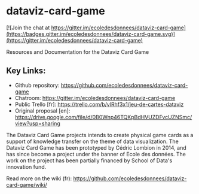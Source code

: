 # dataviz-card-game

[![Join the chat at https://gitter.im/ecoledesdonnees/dataviz-card-game](https://badges.gitter.im/ecoledesdonnees/dataviz-card-game.svg)](https://gitter.im/ecoledesdonnees/dataviz-card-game)  

  
Resources and Documentation for the Dataviz Card Game

## Key Links:

* Github repository: https://github.com/ecoledesdonnees/dataviz-card-game
* Chatroom: https://gitter.im/ecoledesdonnees/dataviz-card-game
* Public Trello [fr]: https://trello.com/b/vlRhf3x1/jeu-de-cartes-dataviz
* Original proposal [en]: https://drive.google.com/file/d/0B0Wnp46TQKpBdHVUZDFvcUZNSmc/view?usp=sharing

The Dataviz Card Game projects intends to create physical game cards as a support of knowledge transfer on the theme of data visualization. The Dataviz Card Game has been prototyped by Cédric Lombion in 2014, and has since become a project under the banner of Ecole des données. The work on the project has been partially financed by School of Data's innovation fund.

Read more on the wiki (fr): https://github.com/ecoledesdonnees/dataviz-card-game/wiki/
